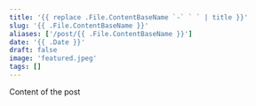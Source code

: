 ```yaml
---
title: '{{ replace .File.ContentBaseName `-` ` ` | title }}'
slug: '{{ .File.ContentBaseName }}'
aliases: ['/post/{{ .File.ContentBaseName }}']
date: '{{ .Date }}'
draft: false
image: 'featured.jpeg'
tags: []
---
```


Content of the post